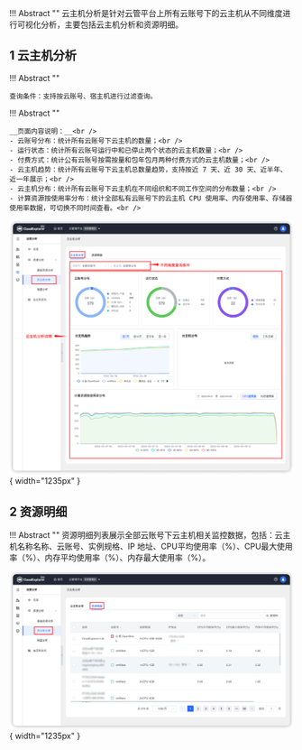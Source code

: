 
!!! Abstract ""
    云主机分析是针对云管平台上所有云账号下的云主机从不同维度进行可视化分析，主要包括云主机分析和资源明细。

## 1 云主机分析

!!! Abstract ""

    查询条件：支持按云账号、宿主机进行过滤查询。

!!! Abstract ""

    __页面内容说明：__<br />
    - 云账号分布：统计所有云账号下云主机的数量；<br />
    - 运行状态：统计所有云账号运行中和已停止两个状态的云主机数量；<br />
    - 付费方式：统计公有云账号按需按量和包年包月两种付费方式的云主机数量；<br />
    - 云主机趋势：统计所有云账号下云主机总数量趋势，支持按近 7 天、近 30 天、近半年、近一年展示；<br />
    - 云主机分布：统计所有云账号下云主机在不同组织和不同工作空间的分布数量；<br />
    - 计算资源按使用率分布：统计全部私有云账号下的云主机 CPU 使用率、内存使用率、存储器使用率数据，可切换不同时间查看。<br />

![云主机分析](../../img/operation-analytics/server_analysis/云主机分析.png){ width="1235px" }  

## 2 资源明细

!!! Abstract ""
    资源明细列表展示全部云账号下云主机相关监控数据，包括：云主机名称名称、云账号、实例规格、IP 地址、CPU平均使用率（%）、CPU最大使用率（%）、内存平均使用率（%）、内存最大使用率（%）。<br />

![资源明细](../../img/operation-analytics/server_analysis/资源明细.png){ width="1235px" } 